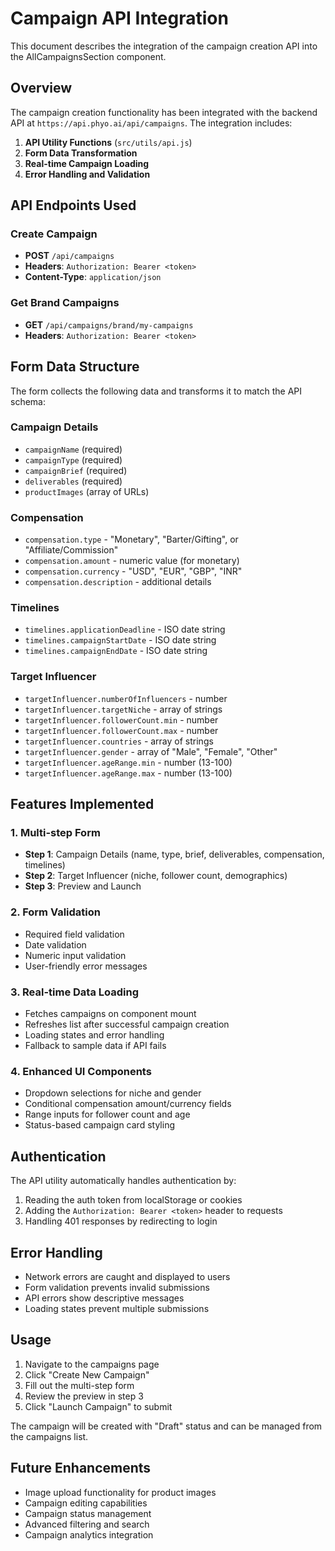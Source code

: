 # Campaign API Integration

This document describes the integration of the campaign creation API into the AllCampaignsSection component.

## Overview

The campaign creation functionality has been integrated with the backend API at `https://api.phyo.ai/api/campaigns`. The integration includes:

1. **API Utility Functions** (`src/utils/api.js`)
2. **Form Data Transformation**
3. **Real-time Campaign Loading**
4. **Error Handling and Validation**

## API Endpoints Used

### Create Campaign
- **POST** `/api/campaigns`
- **Headers**: `Authorization: Bearer <token>`
- **Content-Type**: `application/json`

### Get Brand Campaigns
- **GET** `/api/campaigns/brand/my-campaigns`
- **Headers**: `Authorization: Bearer <token>`

## Form Data Structure

The form collects the following data and transforms it to match the API schema:

### Campaign Details
- `campaignName` (required)
- `campaignType` (required)
- `campaignBrief` (required)
- `deliverables` (required)
- `productImages` (array of URLs)

### Compensation
- `compensation.type` - "Monetary", "Barter/Gifting", or "Affiliate/Commission"
- `compensation.amount` - numeric value (for monetary)
- `compensation.currency` - "USD", "EUR", "GBP", "INR"
- `compensation.description` - additional details

### Timelines
- `timelines.applicationDeadline` - ISO date string
- `timelines.campaignStartDate` - ISO date string
- `timelines.campaignEndDate` - ISO date string

### Target Influencer
- `targetInfluencer.numberOfInfluencers` - number
- `targetInfluencer.targetNiche` - array of strings
- `targetInfluencer.followerCount.min` - number
- `targetInfluencer.followerCount.max` - number
- `targetInfluencer.countries` - array of strings
- `targetInfluencer.gender` - array of "Male", "Female", "Other"
- `targetInfluencer.ageRange.min` - number (13-100)
- `targetInfluencer.ageRange.max` - number (13-100)

## Features Implemented

### 1. Multi-step Form
- **Step 1**: Campaign Details (name, type, brief, deliverables, compensation, timelines)
- **Step 2**: Target Influencer (niche, follower count, demographics)
- **Step 3**: Preview and Launch

### 2. Form Validation
- Required field validation
- Date validation
- Numeric input validation
- User-friendly error messages

### 3. Real-time Data Loading
- Fetches campaigns on component mount
- Refreshes list after successful campaign creation
- Loading states and error handling
- Fallback to sample data if API fails

### 4. Enhanced UI Components
- Dropdown selections for niche and gender
- Conditional compensation amount/currency fields
- Range inputs for follower count and age
- Status-based campaign card styling

## Authentication

The API utility automatically handles authentication by:
1. Reading the auth token from localStorage or cookies
2. Adding the `Authorization: Bearer <token>` header to requests
3. Handling 401 responses by redirecting to login

## Error Handling

- Network errors are caught and displayed to users
- Form validation prevents invalid submissions
- API errors show descriptive messages
- Loading states prevent multiple submissions

## Usage

1. Navigate to the campaigns page
2. Click "Create New Campaign"
3. Fill out the multi-step form
4. Review the preview in step 3
5. Click "Launch Campaign" to submit

The campaign will be created with "Draft" status and can be managed from the campaigns list.

## Future Enhancements

- Image upload functionality for product images
- Campaign editing capabilities
- Campaign status management
- Advanced filtering and search
- Campaign analytics integration 
